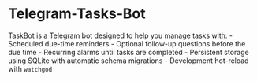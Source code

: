 # Telegram-Tasks-Bot
TaskBot is a Telegram bot designed to help you manage tasks with:  - Scheduled due-time reminders - Optional follow-up questions before the due time - Recurring alarms until tasks are completed - Persistent storage using SQLite with automatic schema migrations - Development hot-reload with `watchgod`
